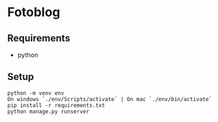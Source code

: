 # Fotoblog

## Requirements
- python

## Setup

    python -m venv env
    On windows `./env/Scripts/activate` | On mac `./env/bin/activate`
    pip install -r requirements.txt
    python manage.py runserver